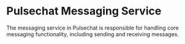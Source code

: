 # Pulsechat Messaging Service

The messaging service in Pulsechat is responsible for handling core messaging functionality, including sending and receiving messages.
